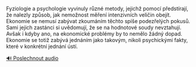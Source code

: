 
Fyziologie a psychologie vyvinuly různé metody, jejichž pomocí předstírají, že nalezly způsob, jak nemožnost měření intenzivních veličin obejít. Ekonomie se nemusí zabývat zkoumáním těchto spíše podezřelých pokusů. Sami jejich zastánci si uvědomují, že se na hodnotové soudy nevztahují. Avšak i kdyby ano, na ekonomické problémy by to nemělo žádný dopad. Ekonomie se totiž zabývá jednáním jako takovým, nikoli psychickými fakty, které v konkrétní jednání ústí.

[🔊 Poslechnout audio](/data/7-paragraphs/audio/chapter_26/para_008-Fyziologie-a-psychologie-vyvinuly-rzn-metody-je.mp3)
